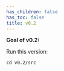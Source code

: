 ```yaml
---
has_children: false
has_toc: false
title: v0.2
---
```


**Goal of v0.2:**

Run this version:
```
cd v0.2/src
```

